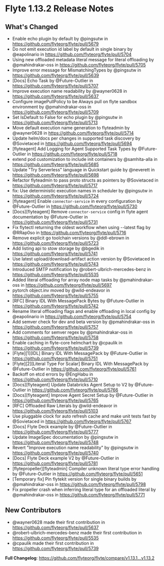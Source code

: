 # Flyte 1.13.2 Release Notes

## What's Changed
* Enable echo plugin by default by @pingsutw in https://github.com/flyteorg/flyte/pull/5679
* Do not emit execution id label by default in single binary by @eapolinario in https://github.com/flyteorg/flyte/pull/5704
* Using new offloaded metadata literal message for literal offloading by @pmahindrakar-oss in https://github.com/flyteorg/flyte/pull/5705
* Improve error message for MismatchingTypes by @pingsutw in https://github.com/flyteorg/flyte/pull/5639
* [Docs] Echo Task by @Future-Outlier in https://github.com/flyteorg/flyte/pull/5707
* Improve execution name readability by @wayner0628 in https://github.com/flyteorg/flyte/pull/5637
* Configure imagePullPolicy to be Always pull on flyte sandbox environment by @pmahindrakar-oss in https://github.com/flyteorg/flyte/pull/5709
* Set IsDefault to False for echo plugin by @pingsutw in https://github.com/flyteorg/flyte/pull/5713
* Move default execution name generation to flyteadmin by @wayner0628 in https://github.com/flyteorg/flyte/pull/5714
* Update helm/docs per changes in supported task discovery by @Sovietaced in https://github.com/flyteorg/flyte/pull/5694
* [flyteagent] Add Logging for Agent Supported Task Types by @Future-Outlier in https://github.com/flyteorg/flyte/pull/5718
* extend pod customization to include init containers by @samhita-alla in https://github.com/flyteorg/flyte/pull/5685
* Update "Try Serverless" language in Quickstart guide by @neverett in https://github.com/flyteorg/flyte/pull/5698
* Refactor flyteadmin to pass proto structs as pointers by @Sovietaced in https://github.com/flyteorg/flyte/pull/5717
* fix: Use deterministic execution names in scheduler by @pingsutw in https://github.com/flyteorg/flyte/pull/5724
* [flyteagent] Enable `connector-service` in every configuration  by @Future-Outlier in https://github.com/flyteorg/flyte/pull/5730
* [Docs][flyteagent] Remove `connector-service` config in flyte agent documentation by @Future-Outlier in https://github.com/flyteorg/flyte/pull/5731
* Fix flytectl returning the oldest workflow when using --latest flag by @RRap0so in https://github.com/flyteorg/flyte/pull/5716
* Remove explicit go toolchain versions by @ddl-ebrown in https://github.com/flyteorg/flyte/pull/5723
* Add listing api to stow storage by @bgedik in https://github.com/flyteorg/flyte/pull/5741
* Use latest upload/download-artifact action version by @Sovietaced in https://github.com/flyteorg/flyte/pull/5743
* Introduced SMTP notification by @robert-ulbrich-mercedes-benz in https://github.com/flyteorg/flyte/pull/5535
* Added literal offloading for array node map tasks by @pmahindrakar-oss in https://github.com/flyteorg/flyte/pull/5697
* pytorch object.inv moved by @wild-endeavor in https://github.com/flyteorg/flyte/pull/5755
* [RFC] Binary IDL With MessagePack Bytes by @Future-Outlier in https://github.com/flyteorg/flyte/pull/5742
* Rename literal offloading flags and enable offloading in local config by @eapolinario in https://github.com/flyteorg/flyte/pull/5754
* Add semver check for dev and beta version by @pmahindrakar-oss in https://github.com/flyteorg/flyte/pull/5757
* Add comments for semver regex by @pmahindrakar-oss in https://github.com/flyteorg/flyte/pull/5758
* Enable caching in flyte-core helmchart by @cpaulik in https://github.com/flyteorg/flyte/pull/5739
* [Flyte][1][IDL] Binary IDL With MessagePack by @Future-Outlier in https://github.com/flyteorg/flyte/pull/5751
* [Flyte][2][Literal Type For Scalar] Binary IDL With MessagePack by @Future-Outlier in https://github.com/flyteorg/flyte/pull/5761
* Backoff on etcd errors by @EngHabu in https://github.com/flyteorg/flyte/pull/5710
* [Docs][flyteagent] Update Databricks Agent Setup to V2 by @Future-Outlier in https://github.com/flyteorg/flyte/pull/5766
* [Docs][flyteagent] Improve Agent Secret Setup by @Future-Outlier in https://github.com/flyteorg/flyte/pull/5765
* [RFC] Offloaded Raw Literals by @wild-endeavor in https://github.com/flyteorg/flyte/pull/5103
* Use pluggable clock for auto refresh cache and make unit tests fast by @Sovietaced in https://github.com/flyteorg/flyte/pull/5767
* [Docs] Flyte Deck example by @Future-Outlier in https://github.com/flyteorg/flyte/pull/5777
* Update ImageSpec documentation by @pingsutw in https://github.com/flyteorg/flyte/pull/5748
* Revert "Improve execution name readability" by @pingsutw in https://github.com/flyteorg/flyte/pull/5740
* [Docs] Flyte Deck example V2 by @Future-Outlier in https://github.com/flyteorg/flyte/pull/5781
* [flytepropeller][flyteadmin] Compiler unknown literal type error handling by @Future-Outlier in https://github.com/flyteorg/flyte/pull/5651
* [Temporary fix] Pin flytekit version for single binary builds by @pmahindrakar-oss in https://github.com/flyteorg/flyte/pull/5798
* Fix propeller crash when inferring literal type for an offloaded literal by @pmahindrakar-oss in https://github.com/flyteorg/flyte/pull/5771

## New Contributors
* @wayner0628 made their first contribution in https://github.com/flyteorg/flyte/pull/5637
* @robert-ulbrich-mercedes-benz made their first contribution in https://github.com/flyteorg/flyte/pull/5535
* @cpaulik made their first contribution in https://github.com/flyteorg/flyte/pull/5739

**Full Changelog**: https://github.com/flyteorg/flyte/compare/v1.13.1...v1.13.2
